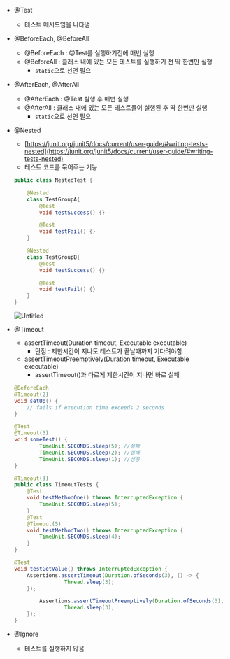 
- @Test
    - 테스트 메서드임을 나타냄
- @BeforeEach, @BeforeAll
    - @BeforeEach : @Test를 실행하기전에 매번 실행
    - @BeforeAll : 클래스 내에 있는 모든 테스트를 실행하기 전 딱 한번만 실행
        - `static`으로 선언 필요
- @AfterEach, @AfterAll
    - @AfterEach : @Test 실행 후 매번 실행
    - @AfterAll : 클래스 내에 있는 모든 테스트들이 실행된 후 딱 한번만 실행
        - `static`으로 선언 필요
- @Nested
    - [https://junit.org/junit5/docs/current/user-guide/#writing-tests-nested](https://junit.org/junit5/docs/current/user-guide/#writing-tests-nested)
    - 테스트 코드를 묶어주는 기능
    
    ```java
    public class NestedTest {
    
        @Nested
        class TestGroupA{
            @Test
            void testSuccess() {}
    
            @Test
            void testFail() {}
        }
    
        @Nested
        class TestGroupB{
            @Test
            void testSuccess() {}
    
            @Test
            void testFail() {}
        }
    }
    ```
    
    ![Untitled](JUnit%20Annotation%207846899c37ed4543ae5f46258b161cb2/Untitled.png)
    
- @Timeout
    - assertTimeout(Duration timeout, Executable executable)
        - 단점 : 제한시간이 지나도 테스트가 끝날때까지 기다려야함
    - assertTimeoutPreemptively(Duration timeout, Executable executable)
        - assertTimeout()과 다르게 제한시간이 지나면 바로 실패
    
    ```java
    @BeforeEach
    @Timeout(2)
    void setUp() {
        // fails if execution time exceeds 2 seconds
    }
    
    @Test
    @Timeout(3)
    void someTest() {
    		TimeUnit.SECONDS.sleep(5); //실패
    		TimeUnit.SECONDS.sleep(2); //실패
    		TimeUnit.SECONDS.sleep(1); //성공
    }
    ```
    
    ```java
    @Timeout(3)
    public class TimeoutTests {
    	@Test
    	void testMethodOne() throws InterruptedException {
    	    TimeUnit.SECONDS.sleep(5);
    	}
    	@Test
    	@Timeout(5)
    	void testMethodTwo() throws InterruptedException {
    	    TimeUnit.SECONDS.sleep(4);
    	}
    }
    ```
    
    ```java
    @Test
    void testGetValue() throws InterruptedException {
        Assertions.assertTimeout(Duration.ofSeconds(3), () -> {
    				Thread.sleep(3);
        });
    
    		Assertions.assertTimeoutPreemptively(Duration.ofSeconds(3), () -> {
    				Thread.sleep(3);
        });
    }
    ```
    
- @Ignore
    - 테스트를 실행하지 않음
